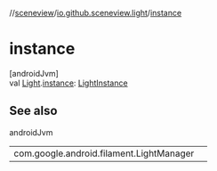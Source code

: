 //[sceneview](../../index.md)/[io.github.sceneview.light](index.md)/[instance](instance.md)

# instance

[androidJvm]\
val [Light](index.md#1927638868%2FClasslikes%2F-1571379623).[instance](instance.md): [LightInstance](index.md#1549101375%2FClasslikes%2F-1571379623)

## See also

androidJvm

| | |
|---|---|
| com.google.android.filament.LightManager |  |
